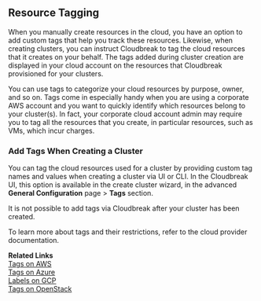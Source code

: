 ## Resource Tagging

When you manually create resources in the cloud, you have an option to add custom tags that help you track these resources. Likewise, when creating clusters, you can instruct Cloudbreak to tag the cloud resources that it creates on your behalf. The tags added during cluster creation are displayed in your cloud account on the resources that Cloudbreak provisioned for your clusters. 

You can use tags to categorize your cloud resources by purpose, owner, and so on. Tags come in especially handy when you are using a corporate AWS account and you want to quickly identify which resources belong to your cluster(s). In fact, your corporate cloud account admin may require you to tag all the resources that you create, in particular resources, such as VMs, which incur charges.


### Add Tags When Creating a Cluster

You can tag the cloud resources used for a cluster by providing custom tag names and values when creating a cluster via UI or CLI. In the Cloudbreak UI, this option is available in the create cluster wizard, in the advanced **General Configuration** page > **Tags** section. 

It is not possible to add tags via Cloudbreak after your cluster has been created.  

[comment]: <> (Commenting out the content which does not apply but we may want to add it in the future.)
[comment]: <> (When you clone your cluster, all tags associated with the source cluster will be added to the template of the clone.)  
[comment]: <> (When you save a cluster template, all tags will be saved as part of the template, and they will be listed on the cluster template page.)    


To learn more about tags and their restrictions, refer to the cloud provider documentation. 

**Related Links**  
[Tags on AWS](http://docs.aws.amazon.com/AWSEC2/latest/UserGuide/Using_Tags.html)    
[Tags on Azure](https://docs.microsoft.com/en-us/azure/azure-resource-manager/resource-group-using-tags)  
[Labels on GCP](https://cloud.google.com/resource-manager/docs/using-labels)  
[Tags on OpenStack](https://docs.openstack.org/mitaka/networking-guide/ops-resource-tags.html)  


